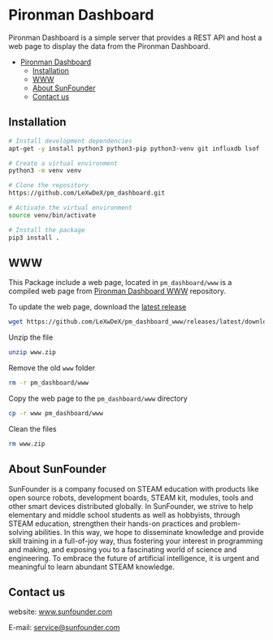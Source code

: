 # Pironman Dashboard

Pironman Dashboard is a simple server that provides a REST API and host a web page to display the data from the Pironman Dashboard.

- [Pironman Dashboard](#pironman-dashboard)
  - [Installation](#installation)
  - [WWW](#www)
  - [About SunFounder](#about-sunfounder)
  - [Contact us](#contact-us)

## Installation

```bash
# Install development dependencies
apt-get -y install python3 python3-pip python3-venv git influxdb lsof

# Create a virtual environment
python3 -m venv venv

# Clone the repository
https://github.com/LeXwDeX/pm_dashboard.git

# Activate the virtual environment
source venv/bin/activate

# Install the package
pip3 install .
```

## WWW

This Package include a web page, located in `pm_dashboard/www` is a compiled web page from [Pironman Dashboard WWW](https://github.com/LeXwDeX/pm_dashboard_www) repository.

To update the web page, download the [latest release](https://github.com/LeXwDeX/pm_dashboard_www/releases/latest/download/www.zip)
```bash
wget https://github.com/LeXwDeX/pm_dashboard_www/releases/latest/download/www.zip
```
Unzip the file
```bash
unzip www.zip
```
Remove the old `www` folder
```bash
rm -r pm_dashboard/www
```
Copy the web page to the `pm_dashboard/www` directory
```bash
cp -r www pm_dashboard/www
```
Clean the files
```bash
rm www.zip
```

## About SunFounder
SunFounder is a company focused on STEAM education with products like open source robots, development boards, STEAM kit, modules, tools and other smart devices distributed globally. In SunFounder, we strive to help elementary and middle school students as well as hobbyists, through STEAM education, strengthen their hands-on practices and problem-solving abilities. In this way, we hope to disseminate knowledge and provide skill training in a full-of-joy way, thus fostering your interest in programming and making, and exposing you to a fascinating world of science and engineering. To embrace the future of artificial intelligence, it is urgent and meaningful to learn abundant STEAM knowledge.

## Contact us
website:
    www.sunfounder.com

E-mail:
    service@sunfounder.com
